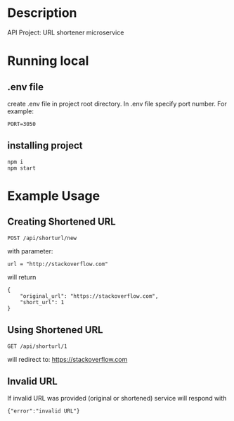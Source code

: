 # Description
API Project: URL shortener microservice
# Running local

## .env file
create .env file in project root directory.
In .env file specify port number. For example:
```
PORT=3050
```
## installing project
```
npm i
npm start
```
# Example Usage
## Creating Shortened URL
```
POST /api/shorturl/new
```
with parameter:
```
url = "http://stackoverflow.com"
```
will return 

```
{
    "original_url": "https://stackoverflow.com",
    "short_url": 1
}
```
## Using Shortened URL

```
GET /api/shorturl/1
```
will redirect to: https://stackoverflow.com

## Invalid URL

If invalid URL was provided (original or shortened) service will respond with
```
{"error":"invalid URL"}
```